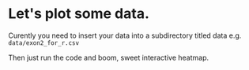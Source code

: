 # Let's plot some data. 

Curently you need to insert your data into a subdirectory titled data e.g. `data/exon2_for_r.csv` 

Then just run the code and boom, sweet interactive heatmap. 
